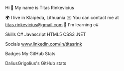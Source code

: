 Hi 👋 My name is Titas Rinkevicius


🌍  I live in Klaipėda, Lithuania
✉️  You can contact me at titas.rinkevicius@gmail.com
🧠  I'm learning c#


Skills
C# Javascript HTML5 CSS3 .NET

Socials
www.linkedin.com/in/titasrink

Badges
My GitHub Stats

DaliusGrigolius's GitHub stats

